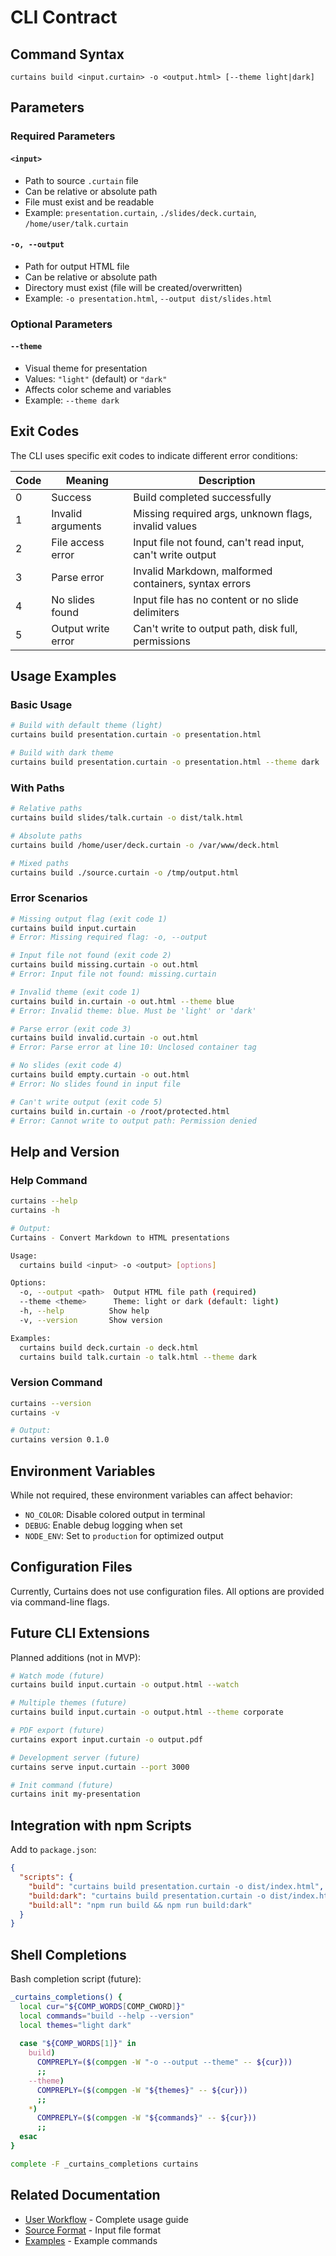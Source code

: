 # CLI Contract

## Command Syntax

```
curtains build <input.curtain> -o <output.html> [--theme light|dark]
```

## Parameters

### Required Parameters

#### `<input>`
- Path to source `.curtain` file
- Can be relative or absolute path
- File must exist and be readable
- Example: `presentation.curtain`, `./slides/deck.curtain`, `/home/user/talk.curtain`

#### `-o, --output`
- Path for output HTML file
- Can be relative or absolute path
- Directory must exist (file will be created/overwritten)
- Example: `-o presentation.html`, `--output dist/slides.html`

### Optional Parameters

#### `--theme`
- Visual theme for presentation
- Values: `"light"` (default) or `"dark"`
- Affects color scheme and variables
- Example: `--theme dark`

## Exit Codes

The CLI uses specific exit codes to indicate different error conditions:

| Code | Meaning | Description |
|------|---------|-------------|
| 0 | Success | Build completed successfully |
| 1 | Invalid arguments | Missing required args, unknown flags, invalid values |
| 2 | File access error | Input file not found, can't read input, can't write output |
| 3 | Parse error | Invalid Markdown, malformed containers, syntax errors |
| 4 | No slides found | Input file has no content or no slide delimiters |
| 5 | Output write error | Can't write to output path, disk full, permissions |

## Usage Examples

### Basic Usage
```bash
# Build with default theme (light)
curtains build presentation.curtain -o presentation.html

# Build with dark theme
curtains build presentation.curtain -o presentation.html --theme dark
```

### With Paths
```bash
# Relative paths
curtains build slides/talk.curtain -o dist/talk.html

# Absolute paths
curtains build /home/user/deck.curtain -o /var/www/deck.html

# Mixed paths
curtains build ./source.curtain -o /tmp/output.html
```

### Error Scenarios
```bash
# Missing output flag (exit code 1)
curtains build input.curtain
# Error: Missing required flag: -o, --output

# Input file not found (exit code 2)
curtains build missing.curtain -o out.html
# Error: Input file not found: missing.curtain

# Invalid theme (exit code 1)
curtains build in.curtain -o out.html --theme blue
# Error: Invalid theme: blue. Must be 'light' or 'dark'

# Parse error (exit code 3)
curtains build invalid.curtain -o out.html
# Error: Parse error at line 10: Unclosed container tag

# No slides (exit code 4)
curtains build empty.curtain -o out.html
# Error: No slides found in input file

# Can't write output (exit code 5)
curtains build in.curtain -o /root/protected.html
# Error: Cannot write to output path: Permission denied
```

## Help and Version

### Help Command
```bash
curtains --help
curtains -h

# Output:
Curtains - Convert Markdown to HTML presentations

Usage:
  curtains build <input> -o <output> [options]

Options:
  -o, --output <path>  Output HTML file path (required)
  --theme <theme>      Theme: light or dark (default: light)
  -h, --help          Show help
  -v, --version       Show version

Examples:
  curtains build deck.curtain -o deck.html
  curtains build talk.curtain -o talk.html --theme dark
```

### Version Command
```bash
curtains --version
curtains -v

# Output:
curtains version 0.1.0
```

## Environment Variables

While not required, these environment variables can affect behavior:

- `NO_COLOR`: Disable colored output in terminal
- `DEBUG`: Enable debug logging when set
- `NODE_ENV`: Set to `production` for optimized output

## Configuration Files

Currently, Curtains does not use configuration files. All options are provided via command-line flags.

## Future CLI Extensions

Planned additions (not in MVP):

```bash
# Watch mode (future)
curtains build input.curtain -o output.html --watch

# Multiple themes (future)
curtains build input.curtain -o output.html --theme corporate

# PDF export (future)
curtains export input.curtain -o output.pdf

# Development server (future)
curtains serve input.curtain --port 3000

# Init command (future)
curtains init my-presentation
```

## Integration with npm Scripts

Add to `package.json`:

```json
{
  "scripts": {
    "build": "curtains build presentation.curtain -o dist/index.html",
    "build:dark": "curtains build presentation.curtain -o dist/index.html --theme dark",
    "build:all": "npm run build && npm run build:dark"
  }
}
```

## Shell Completions

Bash completion script (future):

```bash
_curtains_completions() {
  local cur="${COMP_WORDS[COMP_CWORD]}"
  local commands="build --help --version"
  local themes="light dark"
  
  case "${COMP_WORDS[1]}" in
    build)
      COMPREPLY=($(compgen -W "-o --output --theme" -- ${cur}))
      ;;
    --theme)
      COMPREPLY=($(compgen -W "${themes}" -- ${cur}))
      ;;
    *)
      COMPREPLY=($(compgen -W "${commands}" -- ${cur}))
      ;;
  esac
}

complete -F _curtains_completions curtains
```

## Related Documentation

- [User Workflow](./user-workflow.md) - Complete usage guide
- [Source Format](./source-format.md) - Input file format
- [Examples](./examples.md) - Example commands
